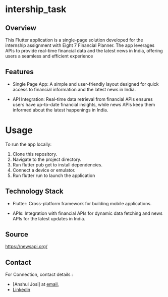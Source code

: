 # intership_task
## Overview
 This Flutter application is a single-page solution developed for the internship assignment with Eight 7 Financial Planner. The app leverages APIs to provide real-time financial data and the latest news in India, offering users a seamless and efficient experience

## Features 
* Single Page App: A simple and user-friendly layout designed for quick access to financial information and the latest news in India.
 
* API Integration: Real-time data retrieval from financial APIs ensures users have up-to-date financial insights, while news APIs keep them informed about the latest happenings in India.

# Usage

To run the app locally:

1. Clone this repository.
2. Navigate to the project directory.
3. Run flutter pub get to install dependencies.
4. Connect a device or emulator.
5. Run flutter run to launch the application

## Technology Stack 
* Flutter: Cross-platform framework for building mobile applications.

* APIs: Integration with financial APIs for dynamic data fetching and news APIs for the latest updates in India.
## Source
https://newsapi.org/
## Contact
For Connection, contact details :
* [Anshul Josi] at [email](mailto:anshul8526@gmail.com),
* [Linkedin](https://www.linkedin.com/in/-anshul-joshi/)

